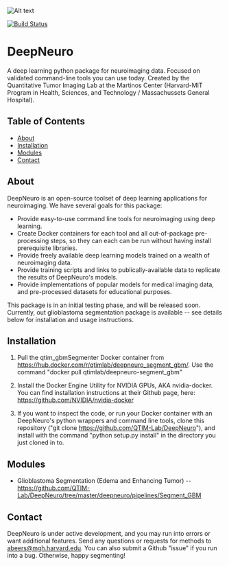 ![Alt text](./package_resources/logos/DeepNeuro_alt.PNG?raw=true "Title")

[![Build Status](https://travis-ci.org/QTIM-Lab/DeepNeuro.svg?branch=master)](https://travis-ci.org/QTIM-Lab/DeepNeuro)

# DeepNeuro

A deep learning python package for neuroimaging data. Focused on validated command-line tools you can use today. Created by the Quantitative Tumor Imaging Lab at the Martinos Center (Harvard-MIT Program in Health, Sciences, and Technology / Massachussets General Hospital).

## Table of Contents
- [About](#about)
- [Installation](#installation) 
- [Modules](#modules)
- [Contact](#contact)

## About
DeepNeuro is an open-source toolset of deep learning applications for neuroimaging. We have several goals for this package:

* Provide easy-to-use command line tools for neuroimaging using deep learning.
* Create Docker containers for each tool and all out-of-package pre-processing steps, so they can each can be run without having install prerequisite libraries.
* Provide freely available deep learning models trained on a wealth of neuroimaging data.
* Provide training scripts and links to publically-available data to replicate the results of DeepNeuro's models.
* Provide implementations of popular models for medical imaging data, and pre-processed datasets for educational purposes.

This package is in an initial testing phase, and will be released soon. Currently, out glioblastoma segmentation package is available -- see details below for installation and usage instructions. 

## Installation

1. Pull the qtim_gbmSegmenter Docker container from https://hub.docker.com/r/qtimlab/deepneuro_segment_gbm/. Use the command "docker pull qtimlab/deepneuro-segment_gbm"

2. Install the Docker Engine Utility for NVIDIA GPUs, AKA nvidia-docker. You can find installation instructions at their Github page, here: https://github.com/NVIDIA/nvidia-docker

3. If you want to inspect the code, or run your Docker container with an DeepNeuro's python wrappers and command line tools, clone this repository ("git clone https://github.com/QTIM-Lab/DeepNeuro"), and install with the command "python setup.py install" in the directory you just cloned in to.

## Modules

- Glioblastoma Segmentation (Edema and Enhancing Tumor) -- https://github.com/QTIM-Lab/DeepNeuro/tree/master/deepneuro/pipelines/Segment_GBM

## Contact

DeepNeuro is under active development, and you may run into errors or want additional features. Send any questions or requests for methods to abeers@mgh.harvard.edu. You can also submit a Github "issue" if you run into a bug. Otherwise, happy segmenting!